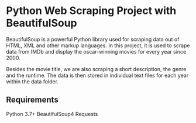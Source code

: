 # Python Web Scraping Project with BeautifulSoup

BeautifulSoup is a powerful Python library used for scraping data out of HTML, XML and other markup languages. In this project, it is used to scrape data from IMDb and display the oscar-winning movies for every year since 2000. 

Besides the movie title, we are also scraping a short description, the genre and the runtime. The data is then stored in individual text files for each year within the data folder.

## Requirements

Python 3.7+
BeautifulSoup4
Requests
